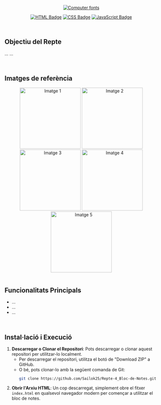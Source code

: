 <div align="center">
  <a href="https://www.fontspace.com/category/computer"><img src="https://see.fontimg.com/api/rf5/R9X7A/NzE0OTUzNjM1ZGUyNGI3NGI1NGZhZTA2NjA0ZTVhOWQub3Rm/Q2hyb25vSHVi/cs-caleb-mono-regular-demo.png?r=fs&h=55&w=1000&fg=37E92C&bg=FFFFFF&tb=1&s=55" alt="Computer fonts"></a>
  
  <a href="#"><img src="https://img.shields.io/badge/HTML-%23E34F26.svg?logo=html5&logoColor=white" alt="HTML Badge"/></a>
  <a href="#"><img src="https://img.shields.io/badge/CSS-1572B6?logo=css3&logoColor=fff" alt="CSS Badge"/></a>
  <a href="#"><img src="https://img.shields.io/badge/JavaScript-F7DF1E?logo=javascript&logoColor=000" alt="JavaScript Badge"/></a>
</div>

<br>

## Objectiu del Repte
...
...

<br>

## Imatges de referència
<div align="center">
  <img src="imatges-BdN/bdn1.png" alt="Imatge 1" width="200"/>
  <img src="imatges-BdN/bdn2.png" alt="Imatge 2" width="200"/>
  <img src="imatges-BdN/bdn3.png" alt="Imatge 3" width="200"/>
  <img src="imatges-BdN/bdn4.png" alt="Imatge 4" width="200"/>
  <img src="imatges-BdN/bdn5.png" alt="Imatge 5" width="200"/>
</div>

<br>

## Funcionalitats Principals
- ...
- ...
- ...

<br>

## Instal·lació i Execució
1. **Descarregar o Clonar el Repositori**: Pots descarregar o clonar aquest repositori per utilitzar-lo localment.
   - Per descarregar el repositori, utilitza el botó de "Download ZIP" a GitHub.
   - O bé, pots clonar-lo amb la següent comanda de Git:
     ```bash
     git clone https://github.com/Sailok25/Repte-4_Bloc-de-Notes.git
     ```
2. **Obrir l'Arxiu HTML**: Un cop descarregat, simplement obre el fitxer `index.html` en qualsevol navegador modern per començar a utilitzar el bloc de notes.
